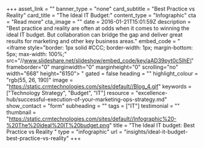 +++
asset_link = ""
banner_type = "none"
card_subtitle = "Best Practice vs Reality"
card_title = "The Ideal IT Budget:"
content_type = "Infographic"
cta = "Read more"
cta_image = ""
date = 2016-01-21T15:01:59Z
description = "Best practice and reality are often at odds when it comes to winning the ideal IT budget. But collaboration can bridge the gap and deliver great results for marketing and other key business areas."
embed_code = "<iframe style=\"border: 1px solid #CCC; border-width: 1px; margin-bottom: 5px; max-width: 100%;\" src=\"//www.slideshare.net/slideshow/embed_code/key/aAD39pyt0c5lhE\" frameborder=\"0\" marginwidth=\"0\" marginheight=\"0\" scrolling=\"no\" width=\"668\" height=\"6150\"> </iframe>"
gated = false
heading = ""
highlight_colour = "rgb(55, 26, 190)"
image = "https://static.crmtechnologies.com/sites/default//Blog_4.gif"
keywords = ["Technology Strategy", "Budget", "IT"]
resource = "excellence-hub/successful-execution-of-your-marketing-ops-strategy.md"
show_contact = "form"
subheading = ""
tags = ["IT"]
testimonial = ""
thumbnail = "https://static.crmtechnologies.com/sites/default//Infographic%20-%20The%20ideal%20IT%20budget.png"
title = "The Ideal IT budget: Best Practice vs Reality "
type = "infographic"
url = "insights/ideal-it-budget-best-practice-vs-reality"
+++
